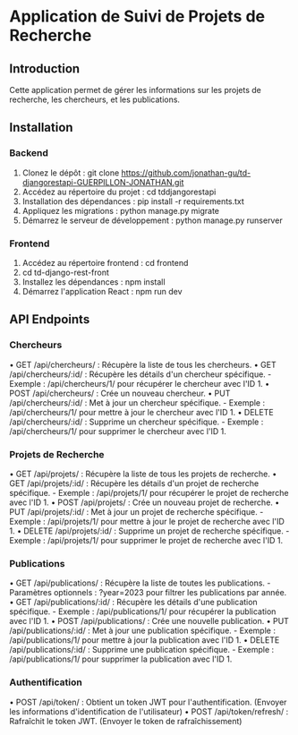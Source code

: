 # Application de Suivi de Projets de Recherche

## Introduction

Cette application permet de gérer les informations sur les projets de recherche, les chercheurs, et les publications.

## Installation

### Backend

1. Clonez le dépôt : git clone https://github.com/jonathan-gu/td-djangorestapi-GUERPILLON-JONATHAN.git
2. Accédez au répertoire du projet : cd tddjangorestapi
3. Installation des dépendances : pip install -r requirements.txt
4. Appliquez les migrations : python manage.py migrate
5. Démarrez le serveur de développement : python manage.py runserver

### Frontend

1. Accédez au répertoire frontend : cd frontend
2. cd td-django-rest-front
3. Installez les dépendances : npm install
4. Démarrez l'application React : npm run dev

## API Endpoints

### Chercheurs

• GET /api/chercheurs/ : Récupère la liste de tous les chercheurs.
• GET /api/chercheurs/:id/ : Récupère les détails d'un chercheur spécifique.
    - Exemple : /api/chercheurs/1/ pour récupérer le chercheur avec l'ID 1.
• POST /api/chercheurs/ : Crée un nouveau chercheur.
• PUT /api/chercheurs/:id/ : Met à jour un chercheur spécifique.
    - Exemple : /api/chercheurs/1/ pour mettre à jour le chercheur avec l'ID 1.
• DELETE /api/chercheurs/:id/ : Supprime un chercheur spécifique.
    - Exemple : /api/chercheurs/1/ pour supprimer le chercheur avec l'ID 1.

### Projets de Recherche

• GET /api/projets/ : Récupère la liste de tous les projets de recherche.
• GET /api/projets/:id/ : Récupère les détails d'un projet de recherche spécifique.
    - Exemple : /api/projets/1/ pour récupérer le projet de recherche avec l'ID 1.
• POST /api/projets/ : Crée un nouveau projet de recherche.
• PUT /api/projets/:id/ : Met à jour un projet de recherche spécifique.
    - Exemple : /api/projets/1/ pour mettre à jour le projet de recherche avec l'ID 1.
• DELETE /api/projets/:id/ : Supprime un projet de recherche spécifique.
    - Exemple : /api/projets/1/ pour supprimer le projet de recherche avec l'ID 1.

### Publications

• GET /api/publications/ : Récupère la liste de toutes les publications.
    - Paramètres optionnels : ?year=2023 pour filtrer les publications par année.
• GET /api/publications/:id/ : Récupère les détails d'une publication spécifique.
    - Exemple : /api/publications/1/ pour récupérer la publication avec l'ID 1.
• POST /api/publications/ : Crée une nouvelle publication.
• PUT /api/publications/:id/ : Met à jour une publication spécifique.
    - Exemple : /api/publications/1/ pour mettre à jour la publication avec l'ID 1.
• DELETE /api/publications/:id/ : Supprime une publication spécifique.
    - Exemple : /api/publications/1/ pour supprimer la publication avec l'ID 1.

### Authentification

• POST /api/token/ : Obtient un token JWT pour l'authentification. (Envoyer les informations d'identification de l'utilisateur)
• POST /api/token/refresh/ : Rafraîchit le token JWT. (Envoyer le token de rafraîchissement)